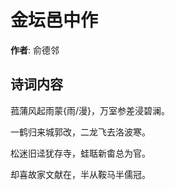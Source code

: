 # 金坛邑中作

**作者**: 俞德邻

## 诗词内容

菰蒲风起雨蒙{雨/漫}，万室参差浸碧澜。

一鹤归来城郭改，二龙飞去洛波寒。

松迷旧迳犹存寺，蛙聒新畬总为官。

却喜故家文献在，半从鞍马半儒冠。

